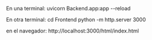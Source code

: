 En una terminal:
uvicorn Backend.app:app --reload

En otra terminal:
cd Frontend
python -m http.server 3000

en el navegador:
http://localhost:3000/html/index.html